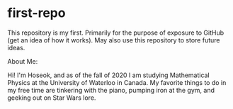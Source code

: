 # first-repo
This repository is my first. Primarily for the purpose of exposure to GitHub (get an idea of how it works). May also use this repository to store future ideas.

About Me:

Hi! I'm Hoseok, and as of the fall of 2020 I am studying Mathematical Physics at the University of Waterloo in Canada. My favorite things to do in my free time are tinkering with the piano, pumping iron at the gym, and geeking out on Star Wars lore. 
